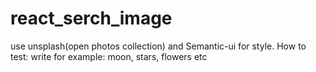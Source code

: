 # react_serch_image
use unsplash(open photos collection) and Semantic-ui for style. How to test: write for example: moon, stars, flowers etc
